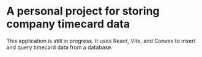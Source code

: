 # A personal project for storing company timecard data 

This application is still in progress. It uses React, Vite, and Convex to insert and query timecard data from a database. 

